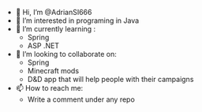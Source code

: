 - 👋 Hi, I’m @AdrianSI666
- 👀 I’m interested in programing in Java
- 🌱 I’m currently learning :
    - Spring
    - ASP .NET
- 💞️ I’m looking to collaborate on: 
    - Spring
    - Minecraft mods
    - D&D app that will help people with their campaigns
- 📫 How to reach me:
    - Write a comment under any repo
<!---
AdrianSI666/AdrianSI666 is a ✨ special ✨ repository because its `README.md` (this file) appears on your GitHub profile.
You can click the Preview link to take a look at your changes.
--->
